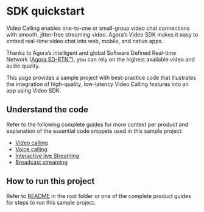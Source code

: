 # SDK quickstart

Video Calling enables one-to-one or small-group video chat connections with smooth, jitter-free streaming video. Agora’s Video SDK makes it easy to embed real-time video chat into web, mobile, and native apps.

Thanks to Agora’s intelligent and global Software Defined Real-time Network ([Agora SD-RTN™](https://docs.agora.io/en/video-calling/overview/core-concepts#agora-sd-rtn)), you can rely on the highest available video and audio quality.

This page provides a sample project with best-practice code that illustrates the integration of high-quality, low-latency Video Calling features into an app using Video SDK.

## Understand the code

Refer to the following complete guides for more context per product and explanation of the essential code snippets used in this sample project:

* [Video calling](https://docs.agora.io/en/video-calling/get-started/get-started-sdk?platform=android)
* [Voice calling](https://docs.agora.io/en/voice-calling/get-started/get-started-sdk?platform=android)
* [Interactive live Streaming](https://docs.agora.io/en/interactive-live-streaming/get-started/get-started-sdk?platform=android)
* [Broadcast streaming](https://docs.agora.io/en/broadcast-streaming/get-started/get-started-sdk?platform=android)


## How to run this project

Refer to [README](../README.md) in the root folder or one of the complete product guides for steps to run this sample project.
